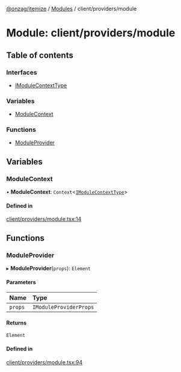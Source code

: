 [@onzag/itemize](../README.md) / [Modules](../modules.md) / client/providers/module

# Module: client/providers/module

## Table of contents

### Interfaces

- [IModuleContextType](../interfaces/client_providers_module.IModuleContextType.md)

### Variables

- [ModuleContext](client_providers_module.md#modulecontext)

### Functions

- [ModuleProvider](client_providers_module.md#moduleprovider)

## Variables

### ModuleContext

• **ModuleContext**: `Context`<[`IModuleContextType`](../interfaces/client_providers_module.IModuleContextType.md)\>

#### Defined in

[client/providers/module.tsx:14](https://github.com/onzag/itemize/blob/5c2808d3/client/providers/module.tsx#L14)

## Functions

### ModuleProvider

▸ **ModuleProvider**(`props`): `Element`

#### Parameters

| Name | Type |
| :------ | :------ |
| `props` | `IModuleProviderProps` |

#### Returns

`Element`

#### Defined in

[client/providers/module.tsx:94](https://github.com/onzag/itemize/blob/5c2808d3/client/providers/module.tsx#L94)
